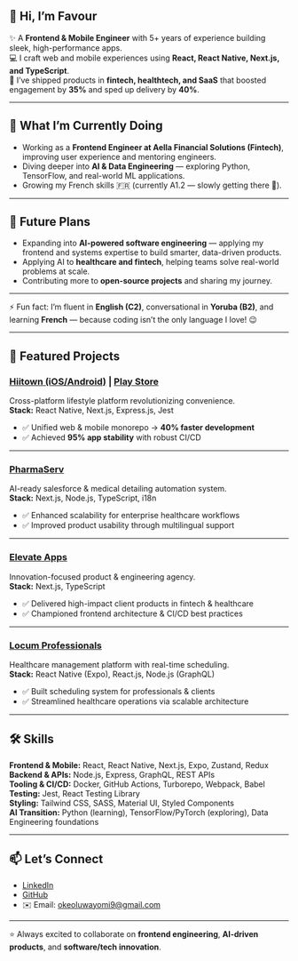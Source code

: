 
## 👋 Hi, I’m Favour  

✨ A **Frontend & Mobile Engineer** with 5+ years of experience building sleek, high-performance apps.  
💻 I craft web and mobile experiences using **React, React Native, Next.js, and TypeScript**.  
🚀 I’ve shipped products in **fintech, healthtech, and SaaS** that boosted engagement by **35%** and sped up delivery by **40%**.  

---

## 🌱 What I’m Currently Doing  
- Working as a **Frontend Engineer at Aella Financial Solutions (Fintech)**, improving user experience and mentoring engineers.  
- Diving deeper into **AI & Data Engineering** — exploring Python, TensorFlow, and real-world ML applications.  
- Growing my French skills 🇫🇷 (currently A1.2 — slowly getting there 💪).  

---

## 🎯 Future Plans  
- Expanding into **AI-powered software engineering** — applying my frontend and systems expertise to build smarter, data-driven products.  
- Applying AI to **healthcare and fintech**, helping teams solve real-world problems at scale.  
- Contributing more to **open-source projects** and sharing my journey.  

---

⚡ Fun fact: I’m fluent in **English (C2)**, conversational in **Yoruba (B2)**, and learning **French** — because coding isn’t the only language I love! 😉  

---

## 🚀 Featured Projects  

### [Hiitown (iOS/Android)](https://apps.apple.com/us/app/hiitown/id1540507642) | [Play Store](https://play.google.com/store/apps/details?id=com.hiitown&pcampaignid=web_share)  
Cross-platform lifestyle platform revolutionizing convenience.  
**Stack:** React Native, Next.js, Express.js, Jest  
- ✅ Unified web & mobile monorepo → **40% faster development**  
- ✅ Achieved **95% app stability** with robust CI/CD  

---

### [PharmaServ](https://pharmaserv.co/)  
AI-ready salesforce & medical detailing automation system.  
**Stack:** Next.js, Node.js, TypeScript, i18n  
- ✅ Enhanced scalability for enterprise healthcare workflows  
- ✅ Improved product usability through multilingual support  

---

### [Elevate Apps](https://www.elevateapps.co/)  
Innovation-focused product & engineering agency.  
**Stack:** Next.js, TypeScript  
- ✅ Delivered high-impact client products in fintech & healthcare  
- ✅ Championed frontend architecture & CI/CD best practices  

---

### [Locum Professionals](https://locum-professionals-firebase.web.app)  
Healthcare management platform with real-time scheduling.  
**Stack:** React Native (Expo), React.js, Node.js (GraphQL)  
- ✅ Built scheduling system for professionals & clients  
- ✅ Streamlined healthcare operations via scalable architecture  

---

## 🛠️ Skills  

**Frontend & Mobile:** React, React Native, Next.js, Expo, Zustand, Redux  
**Backend & APIs:** Node.js, Express, GraphQL, REST APIs  
**Tooling & CI/CD:** Docker, GitHub Actions, Turborepo, Webpack, Babel  
**Testing:** Jest, React Testing Library  
**Styling:** Tailwind CSS, SASS, Material UI, Styled Components  
**AI Transition:** Python (learning), TensorFlow/PyTorch (exploring), Data Engineering foundations  

---

## 📫 Let’s Connect  

- [LinkedIn](https://www.linkedin.com/in/oluwayomi-oke/)  
- [GitHub](https://github.com/oke-yomi)  
- ✉️ Email: okeoluwayomi9@gmail.com  

---

⭐️ Always excited to collaborate on **frontend engineering**, **AI-driven products**, and **software/tech innovation**.  


<!--
**oke-yomi/oke-yomi** is a ✨ _special_ ✨ repository because its `README.md` (this file) appears on your GitHub profile.

Here are some ideas to get you started:

- 🔭 I’m currently working on ...
- 🌱 I’m currently learning ...
- 👯 I’m looking to collaborate on ...
- 🤔 I’m looking for help with ...
- 💬 Ask me about ...
- 📫 How to reach me: ...
- 😄 Pronouns: ...
- ⚡ Fun fact: ...
-->
